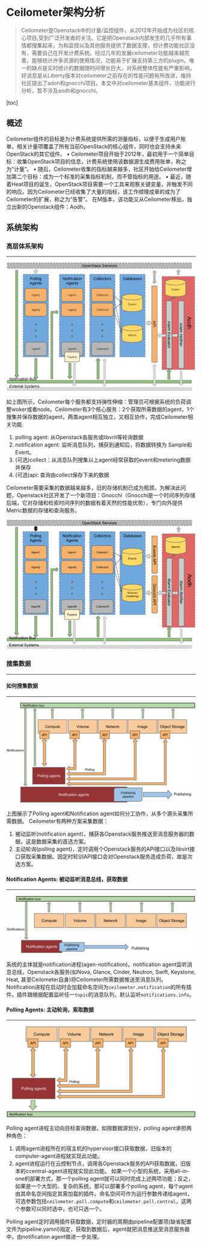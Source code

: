
# Ceilometer架构分析
> Ceilometer是Openstack中的计量/监控组件，从2012年开始成为社区的核心项目,受到广泛开发者的关注。它是把Openstack内部发生的几乎所有事情都搜集起来，为和监控以及其他服务提供了数据支撑，但计费功能社区没有，需要自己在开发计费系统。经过几年的发展ceilometer功能越来越完善，能够统计许多资源的使用情况，功能易于扩展支持第三方的plugin。唯一的缺点是实时统计的数据随时间增长巨大，对系统整体性能有严重影响。好消息是从Liberty版本对ceilometer之前存在的性能问题有所改进，维持社区提出了adoh和gnocchi项目。本文中对ceilometer基本组件、功能进行分析，暂不涉及aodh和gnocchi。

[toc]

## 概述
Ceilometer组件的目标是为计费系统提供所需的测量指标，以便于生成用户账单。相关计量项覆盖了所有当前OpenStack的核心组件，同时也会支持未来OpenStack的其它组件。
•	Ceilometer项目开始于2012年，最初用于一个简单目标：收集OpenStack项目的信息，计费系统使用该数据源生成费用账单，称之为“计量”。 
•	随后，Ceilometer收集的指标越来越多，社区开始给Ceilometer增加第二个目标：成为一个标准的采集指标机制，而不管指标的用途。 
•	最近，随着Heat项目的诞生，OpenStack项目需要一个工具来观察关键变量，并触发不同的响应。因为Ceilometer已经收集了大量的指标，该工作顺理成章的成为了Ceilometer的扩展，称之为“告警”。 在M版本，该功能又从Ceilometer移出，独立出新的Openstack组件：Aodh，

## 系统架构

### 高层体系架构
---
![Ceilometer逻辑架构图](./images/ceilo-arch.png)

如上图所示，Ceilometer每个服务都支持弹性伸缩：管理员可根据系统的负荷调整woker或者node。Ceilometer有3个核心服务：2个获取所需数据的agent，1个搜集并保存数据的agent，两类agent相互独立，又相互协作，完成Ceilometer相关功能

1. polling agent: 从Openstack各服务或libvrit等轮询数据
2. notification agent: 监听消息队列，捕获到通知后，将数据转换为 Sample和Event。
3. (可选)collect：从消息队列搜集以上agent经常获取的event和metering数据并保存
4. (可选)api: 查询由collect保存下来的数据

Ceilometer需要采集的数据越来越多，旧的存储机制已成为瓶颈。为解决此问题，Openstack社区开发了一个新项目：Gnocchi（Gnocchi是一个时间序列存储后端，它对存储和检索时间序列的数据有着天然的性能优势），专门向外提供Metric数据的存储和查询服务。

![Ceilometer+Gnocchi逻辑架构图](./images/ceilo-gnocchi-arch.png)

### 搜集数据
---

#### 如何搜集数据
---
![Polling+Notification示意图](./images/1-agents.png)

上图展示了Polling agent和Notification agent如何分工协作，从多个源头采集所需数据。
Ceilometer有两种方案采集数据：
1. 被动监听(notification agent)，捕获各Openstack服务推送至消息服务器的数据，这是数据采集的首选方案。
2. 主动轮询(polling agent)，定时调用个Openstack服务的API接口以及libvirt接口获取采集数据。因定时轮训API接口会对Openstack服务造成负荷，故是次选方案。


#### Notification Agents: 被动监听消息总线，获取数据
---
![Notification处理消息总线上的消息](./images/2-1-collection-notification.png)

系统的主体就是notification进程(agen-notification)。notification agent监听消息总线，Openstack各服务(如Nova, Glance, Cinder, Neutron, Swift, Keystone, Heat, 甚至Ceilometer自身)将Ceilometer所需数据推送至消息队列。
Notification进程在启动时会加载命名空间为`ceilometer.notification`的所有插件。插件跟根据配置监听任一`topic`的消息队列，默认监听`notifications.info`。


#### Polling Agents: 主动轮询，索取数据
---
![Polling agent](./images/2-2-collection-poll.png)

Polling agent进程主动向目标查询数据，如按数据源划分，polling agent承担两种角色：
1. 调用agent进程所在的宿主机的hypervisor接口获取数据，旧版本的computer-agent进程就实现此功能。
2. agent进程运行在云控制节点，调用各Openstack服务的API获取数据，旧版本的ccentral-agent进程就实现此功能。
如果一个小型的系统，采用all-in-one的部署方式，那一个polling agent就可以同时完成上述两项功能；反之，如果是一个大型的、复杂的系统，那可以部署多个polling agent，每个agent由其命名空间指定其需加载的插件。命名空间可作为运行参数传递给agent，可选参数包括`ceilometer.poll.compute`和`ceilometer.poll.central`，这两个参数可以同时选中，也可只选一个。

Polling agent定时调用插件获取数据，定时器的周期由pipeline配置项(缺省配置文件为pipeline.yamnl)指定，获取到数据后，agent就把消息推送至消息服务器中，由notification agent做进一步处理。


